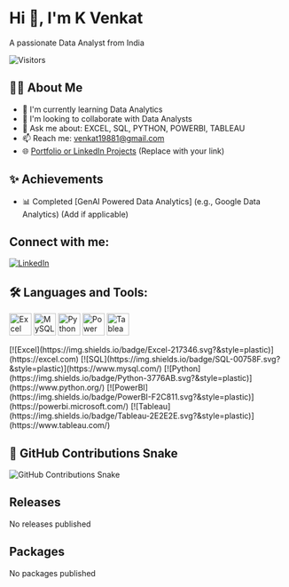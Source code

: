 # Hi 👋, I'm K Venkat

A passionate Data Analyst from India

![Visitors](https://api.visitorbadge.io/api/VisitorHit?user=venkat-analytics&repo=venkat-analytics&countColor=%23263759)

## 👨‍💻 About Me
- 🔭 I'm currently learning Data Analytics
- 🤝 I'm looking to collaborate with Data Analysts
- 💬 Ask me about: EXCEL, SQL, PYTHON, POWERBI, TABLEAU
- 📫 Reach me: venkat19881@gmail.com
- 🌐 [Portfolio or LinkedIn Projects](https://example.com) (Replace with your link)

## ✨ Achievements
- 📊 Completed [GenAI Powered Data Analytics] (e.g., Google Data Analytics) (Add if applicable)


## Connect with me:
[![LinkedIn](https://simpleicons.org/icons/linkedin.svg)](https://www.linkedin.com/in/venkat-7b97334/)
## 🛠 Languages and Tools:
<p align="left">
  <img src="https://cdn.simpleicons.org/microsoftexcel" alt="Excel" width="40" height="40"/>
  <img src="https://cdn.simpleicons.org/mysql" alt="MySQL" width="40" height="40"/>
  <img src="https://cdn.simpleicons.org/python" alt="Python" width="40" height="40"/>
  <img src="https://cdn.simpleicons.org/powerbi" alt="Power BI" width="40" height="40"/>
  <img src="https://cdn.simpleicons.org/tableau" alt="Tableau" width="40" height="40"/>
</p>
[![Excel](https://img.shields.io/badge/Excel-217346.svg?&style=plastic)](https://excel.com)
[![SQL](https://img.shields.io/badge/SQL-00758F.svg?&style=plastic)](https://www.mysql.com/)
[![Python](https://img.shields.io/badge/Python-3776AB.svg?&style=plastic)](https://www.python.org/)
[![PowerBI](https://img.shields.io/badge/PowerBI-F2C811.svg?&style=plastic)](https://powerbi.microsoft.com/)
[![Tableau](https://img.shields.io/badge/Tableau-2E2E2E.svg?&style=plastic)](https://www.tableau.com/)

## 🐍 GitHub Contributions Snake
![GitHub Contributions Snake](https://raw.githubusercontent.com/venkat-analytics/venkat-analytics/output/github-contribution-grid-snake.svg)

## Releases
No releases published

## Packages
No packages published

